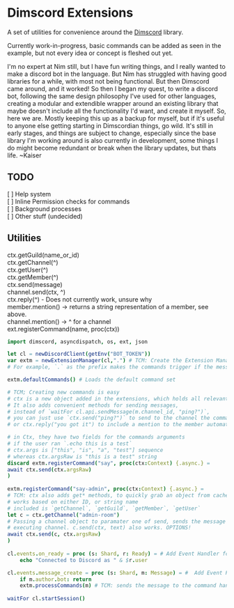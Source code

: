 # Dimscord Extensions
A set of utilities for convenience around the [Dimscord](https://github.com/krisppurg/dimscord/) library.

Currently work-in-progress, basic commands can be added as seen in the example, but not every idea or concept
is fleshed out yet.

I'm no expert at Nim still, but I have fun writing things, and I really wanted to make a discord
bot in the language. But Nim has struggled with having good libraries for a while, with most
not being functional. But then Dimscord came around, and it worked! So then I began my quest,
to write a discord bot, following the same design philosophy I've used for other languages,
creating a modular and extendible wrapper around an existing library that maybe doesn't
include all the functionality I'd want, and create it myself.
So, here we are. Mostly keeping this up as a backup for myself, but if it's useful to 
anyone else getting starting in Dimscordian things, go wild. It's still in early stages,
and things are subject to change, especially since the base library I'm working around
is also currently in development, some things I do might become redundant or break when the
library updates, but thats life. 
~Kaiser

## TODO
 [ ] Help system<br>
 [ ] Inline Permission checks for commands<br>
 [ ] Background processes<br>
 [ ] Other stuff (undecided)<br>
 
## Utilities

ctx.getGuild(name_or_id)<br>
ctx.getChannel(^)<br>
ctx.getUser(^)<br>
ctx.getMember(^)<br>
ctx.send(message)<br>
channel.send(ctx, ^)<br>
ctx.reply(^) - Does not currently work, unsure why<br>
member.mention() -> returns a string representation of a member, see above.<br>
channel.mention() -> ^ for a channel<br>
ext.registerCommand(name, proc(ctx))<br>

```nim
import dimscord, asyncdispatch, os, ext, json

let cl = newDiscordClient(getEnv("BOT_TOKEN"))
var extm = newExtensionManager(cl,".") # TCM: Create the Extension Manager object with whatever prefix
# For example, `.` as the prefix makes the commands trigger if the message starts with `.`

extm.defaultCommands() # Loads the default command set

# TCM; Creating new commands is easy
# ctx is a new object added in the extensions, which holds all relevant info for a command
# It also adds convenient methods for sending messages, 
# instead of `waitFor cl.api.sendMessage(m.channel_id, "ping?")`,
# you can just use `ctx.send("ping?")` to send to the channel the command ran in
# or ctx.reply("you got it") to include a mention to the member automatically

# in Ctx, they have two fields for the commands arguments
# if the user ran `.echo this is a test` 
# ctx.args is ["this", "is", "a", "test"] sequence
# whereas ctx.argsRaw is "this is a test" string
discard extm.registerCommand("say", proc(ctx:Context) {.async.} =
await ctx.send(ctx.argsRaw) 
)
	
extm.registerCommand("say-admin", proc(ctx:Context) {.async.} =
# TCM: ctx also adds get* methods, to quickly grab an object from cache
# works based on either ID, or string name
# included is `getChannel`, `getGuild`, `getMember`, `getUser`
let c = ctx.getChannel("admin-room")
# Passing a channel object to paramater one of send, sends the message to that channel instead of the
# executing channel. c.send(ctx, text) also works. OPTIONS!
await ctx.send(c, ctx.argsRaw) 
)	
		
cl.events.on_ready = proc (s: Shard, r: Ready) = # Add Event Handler for on_ready.
    echo "Connected to Discord as " & $r.user

cl.events.message_create = proc (s: Shard, m: Message) = #  Add Event Handler for message_create.
    if m.author.bot: return
    extm.processCommands(m) # TCM: sends the message to the command handler
	
waitFor cl.startSession()

```

